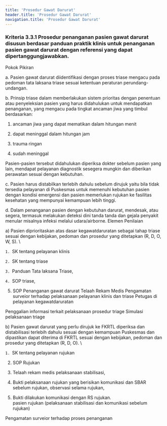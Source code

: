 ```yaml
---
title: 'Prosedur Gawat Darurat'
header.title: 'Prosedur Gawat Darurat'
navigation.title: 'Prosedur Gawat Darurat'
---
```


### Kriteria 3.3.1 Prosedur penanganan pasien gawat darurat disusun berdasar panduan praktik klinis untuk penanganan pasien gawat darurat dengan referensi yang dapat dipertanggungjawabkan. 



Pokok Pikiran 

a. Pasien gawat darurat diidentifikasi dengan proses triase mengacu pada pedoman tata laksana triase sesuai ketentuan peraturan perundang-undangan. 

b. Prinsip triase dalam memberlakukan sistem prioritas dengan penentuan atau penyeleksian pasien yang harus didahulukan untuk mendapatkan penanganan, yang mengacu pada tingkat ancaman jiwa yang timbul berdasarkan: 

1. ancaman jiwa yang dapat mematikan dalam hitungan menit 

2. dapat meninggal dalam hitungan jam 

3. trauma ringan 

4. sudah meninggal 

Pasien-pasien tersebut didahulukan diperiksa dokter sebelum pasien yang lain, mendapat pelayanan diagnostik sesegera mungkin dan diberikan perawatan sesuai dengan kebutuhan. 

c. Pasien harus distabilkan terlebih dahulu sebelum dirujuk yaitu bila tidak tersedia pelayanan di Puskesmas untuk memenuhi kebutuhan  pasien dengan kondisi emergensi dan pasien memerlukan rujukan ke fasilitas kesehatan yang mempunyai kemampuan lebih tinggi. 

d. Dalam penanganan pasien dengan kebutuhan darurat, mendesak, atau segera, termasuk melakukan deteksi dini tanda tanda dan gejala penyakit menular misalnya infeksi melalui udara/airborne. 
Elemen Penilaian 




 a) Pasien diprioritaskan atas dasar kegawatdaruratan sebagai tahap triase sesuai dengan kebijakan, pedoman dan prosedur yang ditetapkan (R, D, O, W, S).  \


`1. `SK tentang pelayanan klinis

`2. `SK tentang triase 

`3. `Panduan Tata laksana Triase, 

`4. `SOP triase,



5. SOP Penanganan gawat darurat 
Telaah Rekam Medis 
Pengamatan surveior terhadap pelaksanaan pelayanan klinis dan triase Petugas di pelayanan kegawatdaruratan 


Penggalian informasi terkait pelaksanaan prosedur triage 
Simulasi pelaksanaan triage 
 




 b) Pasien gawat darurat yang perlu dirujuk ke FKRTL diperiksa dan distabilisasi terlebih dahulu sesuai dengan kemampuan Puskesmas dan dipastikan dapat diterima di FKRTL sesuai dengan kebijakan, pedoman dan prosedur yang ditetapkan (R, D, O). \


`1. `SK tentang pelayanan rujukan 





2. SOP Rujukan

1. Telaah rekam medis pelaksanaan stabilisasi, 



2. Bukti pelaksanaan rujukan yang berisikan komunikasi dan SBAR sebelum rujukan, observasi selama rujukan,

 

3. Bukti dilakukan komunikasi dengan RS rujukan.  \
pasien rujukan (pelaksanaan stabilisasi dan komunikasi sebelum rujukan)



Pengamatan surveior terhadap proses penanganan 
 
 
 

 
 













